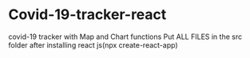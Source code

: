# Covid-19-tracker-react
covid-19 tracker with Map and Chart functions 
Put ALL FILES in the src folder after installing react js(npx create-react-app)
